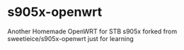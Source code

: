 # s905x-openwrt
Another Homemade OpenWRT for STB s905x
forked from sweetieice/s905x-openwrt
just for learning
